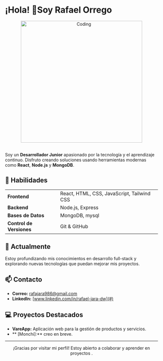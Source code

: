 # ¡Hola! 👋Soy Rafael Orrego 

<div align="center">
  <img src="https://media.giphy.com/media/QTfX9Ejfra3ZmNxh6B/giphy.gif" alt="Coding" width="400"/>
</div>

<br>

Soy un **Desarrollador Junior** apasionado por la tecnología y el aprendizaje continuo. Disfruto creando soluciones usando herramientas modernas como **React**, **Node.js** y **MongoDB**.

## 🚀 Habilidades

<table>
  <tr>
    <td><b>Frontend</b></td>
    <td>React, HTML, CSS, JavaScript, Tailwind CSS </td>
  </tr>
  <tr>
    <td><b>Backend</b></td>
    <td>Node.js, Express</td>
  </tr>
  <tr>
    <td><b>Bases de Datos</b></td>
    <td>MongoDB, mysql</td>
  </tr>
  <tr>
    <td><b>Control de Versiones</b></td>
    <td>Git & GitHub</td>
  </tr>
</table>

## 🌱 Actualmente

Estoy profundizando mis conocimientos en desarrollo full-stack y explorando nuevas tecnologías que puedan mejorar mis proyectos.

## 📫 Contacto

- **Correo:** <a href="mailto:rafajara986@gmail.com">rafajara986@gmail.com</a>
- **LinkedIn:** [www.linkedin.com/in/rafael-jara-dw](#)

## 💻 Proyectos Destacados

- **VareApp:** Aplicación web para la gestión de productos y servicios.
- ** [Monchi]:** creo en breve.

---

<p align="center">
  ¡Gracias por visitar mi perfil! Estoy abierto a colaborar y aprender en proyectos .
</p>

